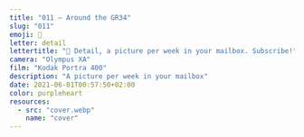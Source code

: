 ```yaml
---
title: "011 — Around the GR34"
slug: "011"
emoji: 👀
letter: detail
lettertitle: "👀 Detail, a picture per week in your mailbox. Subscribe!"
camera: "Olympus XA"
film: "Kodak Portra 400"
description: "A picture per week in your mailbox"
date: 2021-06-01T00:57:50+02:00
color: purpleheart
resources:
  - src: "cover.webp"
    name: "cover"
---
```

